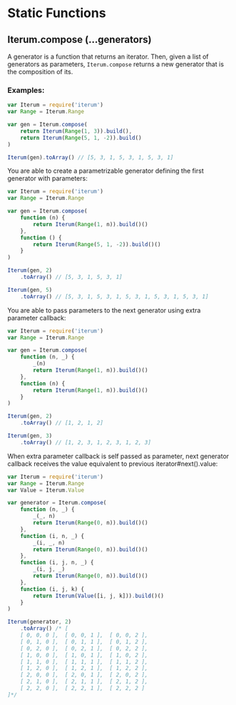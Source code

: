 # Static Functions

## Iterum.compose (...generators)

A generator is a function that returns an iterator. Then, given a list of generators as parameters, `Iterum.compose` returns a new generator that is the composition of its.

### Examples:
``` javascript
var Iterum = require('iterum')
var Range = Iterum.Range

var gen = Iterum.compose(
    return Iterum(Range(1, 3)).build(),
    return Iterum(Range(5, 1, -2)).build()
)

Iterum(gen).toArray() // [5, 3, 1, 5, 3, 1, 5, 3, 1]
```

You are able to create a parametrizable generator defining the first generator with parameters:
``` javascript
var Iterum = require('iterum')
var Range = Iterum.Range

var gen = Iterum.compose(
    function (n) {
        return Iterum(Range(1, n)).build()()
    },
    function () {
        return Iterum(Range(5, 1, -2)).build()()
    }
)

Iterum(gen, 2)
    .toArray() // [5, 3, 1, 5, 3, 1]

Iterum(gen, 5)
    .toArray() // [5, 3, 1, 5, 3, 1, 5, 3, 1, 5, 3, 1, 5, 3, 1]
```

You are able to pass parameters to the next generator using extra parameter callback:
``` javascript
var Iterum = require('iterum')
var Range = Iterum.Range

var gen = Iterum.compose(
    function (n, _) {
        _(n)
        return Iterum(Range(1, n)).build()()
    },
    function (n) {
        return Iterum(Range(1, n)).build()()
    }
)

Iterum(gen, 2)
    .toArray() // [1, 2, 1, 2]

Iterum(gen, 3)
    .toArray() // [1, 2, 3, 1, 2, 3, 1, 2, 3]
```

When extra parameter callback is self passed as parameter, next generator callback receives the value equivalent to previous iterator#next().value:
``` javascript
var Iterum = require('iterum')
var Range = Iterum.Range
var Value = Iterum.Value

var generator = Iterum.compose(
    function (n, _) {
        _(_, n)
        return Iterum(Range(0, n)).build()()
    },
    function (i, n, _) {
        _(i, _, n)
        return Iterum(Range(0, n)).build()()
    },
    function (i, j, n, _) {
        _(i, j, _)
        return Iterum(Range(0, n)).build()()
    },
    function (i, j, k) {
        return Iterum(Value([i, j, k])).build()()
    }
)

Iterum(generator, 2)
    .toArray() /* [
    [ 0, 0, 0 ],  [ 0, 0, 1 ],  [ 0, 0, 2 ],
    [ 0, 1, 0 ],  [ 0, 1, 1 ],  [ 0, 1, 2 ],
    [ 0, 2, 0 ],  [ 0, 2, 1 ],  [ 0, 2, 2 ],
    [ 1, 0, 0 ],  [ 1, 0, 1 ],  [ 1, 0, 2 ],
    [ 1, 1, 0 ],  [ 1, 1, 1 ],  [ 1, 1, 2 ],
    [ 1, 2, 0 ],  [ 1, 2, 1 ],  [ 1, 2, 2 ],
    [ 2, 0, 0 ],  [ 2, 0, 1 ],  [ 2, 0, 2 ],
    [ 2, 1, 0 ],  [ 2, 1, 1 ],  [ 2, 1, 2 ],
    [ 2, 2, 0 ],  [ 2, 2, 1 ],  [ 2, 2, 2 ]
]*/
```
